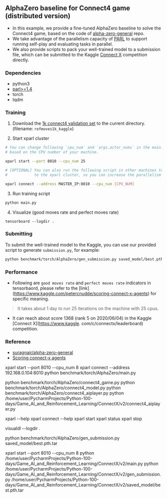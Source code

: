 ## AlphaZero baseline for Connect4 game (distributed version)
- In this example, we provide a fine-tuned AlphaZero baseline to solve the Connect4 game, based on the code of 
  [alpha-zero-general](https://github.com/suragnair/alpha-zero-general) repo. 
- We take advantage of the parallelism capacity of [PARL](https://github.com/PaddlePaddle/PARL) to support running 
  self-play and evaluating tasks in parallel. 
- We also provide scripts to pack your well-trained model to a submission file, which can be submitted to the Kaggle 
  [Connect X](https://www.kaggle.com/c/connectx/leaderboard) competition directly. 

### Dependencies
- python3
- [parl>=1.4](https://github.com/PaddlePaddle/PARL)
- torch
- tqdm

### Training 
1. Download the [1k connect4 validation set](https://www.kaggle.com/petercnudde/1k-connect4-validation-set) to the 
   current directory. (filename: `refmoves1k_kaggle`) 

2. Start xparl cluster
```bash
# You can change following `cpu_num` and `args.actor_nums` in the main.py 
# based on the CPU number of your machine.

xparl start --port 8010 --cpu_num 25
```

```bash
# [OPTIONAL] You can also run the following script in other machines to add more CPU resource 
#            to the xparl cluster, so you can increase the parallelism (args.actor_nums).

xparl connect --address MASTER_IP:8010 --cpu_num [CPU_NUM]
```

3. Run training script
```bash
python main.py
```

4. Visualize (good moves rate and perfect moves rate)
```
tensorboard --logdir .
```

### Submitting
To submit the well-trained model to the Kaggle, you can use our provided script to generate `submission.py`, for example:
```bash
python benchmark/torch/AlphaZero/gen_submission.py saved_model/best.pth.tar
```

### Performance
- Following are `good moves rate` and `perfect moves rate` indicators in tensorbaord, please refer to the [link]
  (https://www.kaggle.com/petercnudde/scoring-connect-x-agents) for specific meaning. 


> It takes about 1 day to run 25 iterations on the machine with 25 cpus.

- It can reach about score 1368 (rank 5 on 2020/06/04) in the Kaggle [Connect X](https://www.kaggle.
  com/c/connectx/leaderboard) competition. 


### Reference
- [suragnair/alpha-zero-general](https://github.com/suragnair/alpha-zero-general)
- [Scoring connect-x agents](https://www.kaggle.com/petercnudde/scoring-connect-x-agents)

xparl start --port 8010 --cpu_num 8
xparl connect --address 192.168.0.104:8010
python benchmark/torch/AlphaZero/main.py

python benchmark/torch/AlphaZero/connect4_game.py
python benchmark/torch/AlphaZero/connect4_model.py
python benchmark/torch/AlphaZero/connect4_aiplayer.py
python /home/user/PycharmProjects/Python-100-days/Game_AI_and_Reinforcement_Learning/ConnectX/v2/connect4_aiplayer.py


xparl --help
xparl connect --help
xparl start
xparl status
xparl stop

visualdl --logdir .

python benchmark/torch/AlphaZero/gen_submission.py saved_model/best.pth.tar


xparl start --port 8010 --cpu_num 8
python /home/user/PycharmProjects/Python-100-days/Game_AI_and_Reinforcement_Learning/ConnectX/v2/main.py
python /home/user/PycharmProjects/Python-100-days/Game_AI_and_Reinforcement_Learning/ConnectX/v2/gen_submission.py /home/user/PycharmProjects/Python-100-days/Game_AI_and_Reinforcement_Learning/ConnectX/v2/saved_model/best.pth.tar